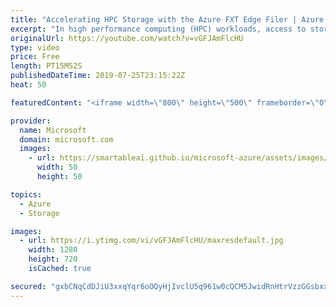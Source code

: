 ```yaml
---
title: "Accelerating HPC Storage with the Azure FXT Edge Filer | Azure Friday"
excerpt: "In high performance computing (HPC) workloads, access to storage matters. In this episode, Scott Hanselman and Ron Hogue discuss the new Azure FXT Edge Filer, a new appliance that creates a powerful cache on-premises connecting network attached storage (NAS) and Azure Blob.  Azure FXT Edge Filer overview"
originalUrl: https://youtube.com/watch?v=vGFJAmFlcHU
type: video
price: Free
length: PT15M52S
publishedDateTime: 2019-07-25T23:15:22Z
heat: 50

featuredContent: "<iframe width=\"800\" height=\"500\" frameborder=\"0\" src=\"https://www.youtube.com/embed/vGFJAmFlcHU\" allow=\"accelerometer; autoplay; encrypted-media; gyroscope; picture-in-picture\" allowfullscreen></iframe>"

provider:
  name: Microsoft
  domain: microsoft.com
  images:
    - url: https://smartableai.github.io/microsoft-azure/assets/images/organizations/microsoft.com-50x50.jpg
      width: 50
      height: 50

topics:
  - Azure
  - Storage

images:
  - url: https://i.ytimg.com/vi/vGFJAmFlcHU/maxresdefault.jpg
    width: 1280
    height: 720
    isCached: true

secured: "gxbCNqCdDJiU3xxqYqr6oOQyHjIvclU5q961w0cQCM5JwidRnHtrVzzGGsbxxLMdHHgPGGtWr0z646QxbOdC09Pq38qmlhiIzRcfeEwehtZWtWmD8VPNfYvAqr6liyV2/flTXIKo7b5T+Erlr3zWhTmVrkVV1r1HXiiHfvRGMO/vW3aNCXWueu47CbC2no2/2j57d8HzW4mSxQklPu9fpm5FqSyh2EhgYASbMr/2XVnrmEInTlvpMVoxkHD7IZy6u1Msdj1N0+RY0F7pZlVJgb9+ppBScU9IV134emkyFVMCBAP9lrRfug5v09YMx2PDCTn//O8R1XT99uRY731Kjj1Fa/uwn87ESOD2qHbUcyvNY6iJ/VZzQ1TdEvSHz8KQu9ad8G7q2FuVLJ/0fxhXk8BKWqenkAFC6p9+iPOmVM0=;3N/su1IjQ9GH1NolCQF7EA=="
---
```



